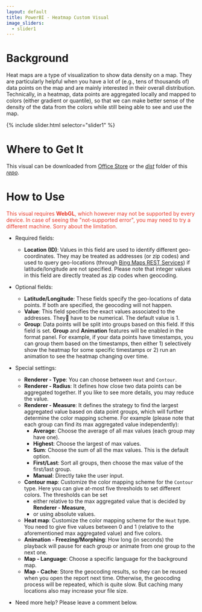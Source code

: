 ```yaml
---
layout: default
title: PowerBI - Heatmap Custom Visual
image_sliders:
  - slider1
---
```


[comment]: # (checklist: )
[comment]: # (a. _data/sliders.yml: change the images)
[comment]: # (b. _incudes/disqus_comments.html: change the forum id)
[comment]: # (c. index.md: title and content)

# Background

Heat maps are a type of visualization to show data density on a map. They are particularly helpful when you have a lot of (e.g., tens of thousands of) data points on the map and are mainly interested in their overall distribution. Technically, in a heatmap, data points are aggregated locally and mapped to colors (either gradient or quantile), so that we can make better sense of the density of the data from the colors while still being able to see and use the map.

{% include slider.html selector="slider1" %}

# Where to Get It

This visual can be downloaded from [Office Store](https://store.office.com/en-us/app.aspx?assetid=WA104381072&ui=en-US&rs=en-US&ad=US&appredirect=false) or the [_dist_](https://github.com/weiweicui/PowerBI-Heatmap/tree/master/dist) folder of this [_repo_](https://github.com/weiweicui/PowerBI-Heatmap).

# How to Use
<span style="color:#e83929">This visual requires **WebGL**, which however may not be supported by every device. In case of seeing the "not-supported error", you may need to try a different machine. Sorry about the limitation.</span>

* Required fields:
  * **Location (ID)**: Values in this field are used to identify different geo-coordinates. They may be treated as addresses (or zip codes) and used to query geo-locations (through [Bing Maps REST Services](https://msdn.microsoft.com/en-us/library/ff701713.aspx)) if latitude/longitude are not specified. Please note that integer values in this field are directly treated as zip codes when geocoding.
* Optional fields:
  * **Latitude/Longitude**: These fields specify the geo-locations of data points. If both are specified, the geocoding will not happen.
  * **Value**: This field specifies the exact values associated to the addresses. They have to be numerical. The default value is 1.
  * **Group**: Data points will be split into groups based on this field. If this field is set. **Group** and **Animation** features will be enabled in the format panel. For example, if your data points have timestamps, you can group them based on the timestamps, then either 1) selectively show the heatmap for some specific timestamps or 2) run an animation to see the heatmap changing over time.
* Special settings:
  * **Renderer - Type**: You can choose between `Heat` and `Contour`.
  * **Renderer - Radius**: It defines how close two data points can be aggregated together. If you like to see more details, you may reduce the value.
  * **Renderer - Measure**: It defines the strategy to find the largest aggregated value based on data point groups, which will further determine the color mapping scheme. For example (please note that each group can find its max aggregated value independently):
    * **Average**: Choose the average of all max values (each group may have one).
    * **Highest**: Choose the largest of max values.
    * **Sum**: Choose the sum of all the max values. This is the default option.
    * **First/Last**: Sort all groups, then choose the max value of the first/last group.
    * **Manual**: Directly take the user input.
  * **Contour map**: Customize the color mapping scheme for the `Contour` type. Here you can give at-most five thresholds to set different colors. The thresholds can be set
      * either relative to the max aggregated value that is decided by **Renderer - Measure**,
      * or using absolute values.
  * **Heat map**: Customize the color mapping scheme for the `Heat` type. You need to give five values between 0 and 1 (relative to the aforementioned max aggregated value) and five colors.
  * **Animation - Freezing/Morphing**: How long (in seconds) the playback will pause for each group or animate from one group to the next one.
  * **Map - Language**: Choose a specific language for the background map.
  * **Map - Cache**: Store the geocoding results, so they can be reused when you open the report next time. Otherwise, the geocoding process will be repeated, which is quite slow. But caching many locations also may increase your file size.

* Need more help? Please leave a comment below.
